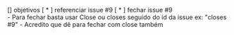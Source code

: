 [] objetivos
  [ * ] referenciar issue #9 
  [ * ] fechar issue #9  
    - Para fechar basta usar Close ou closes seguido do id da issue ex: "closes #9"
    - Acredito que dê para fechar com close também
